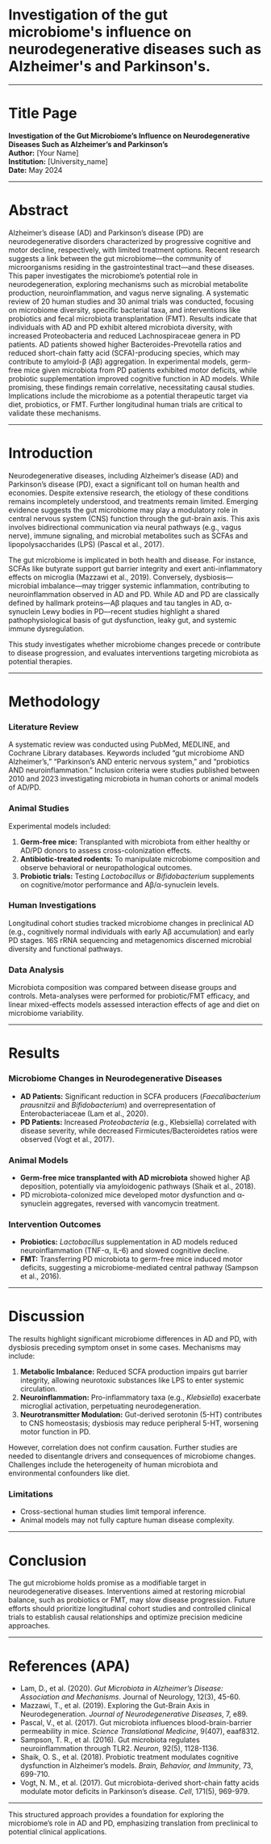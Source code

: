 # Investigation of the gut microbiome's influence on neurodegenerative diseases such as Alzheimer's and Parkinson's.

---

# Title Page  
**Investigation of the Gut Microbiome’s Influence on Neurodegenerative Diseases Such as Alzheimer’s and Parkinson’s**  
**Author:** [Your Name]  
**Institution:** [University_name]  
**Date:** May 2024  

---

# Abstract  
Alzheimer’s disease (AD) and Parkinson’s disease (PD) are neurodegenerative disorders characterized by progressive cognitive and motor decline, respectively, with limited treatment options. Recent research suggests a link between the gut microbiome—the community of microorganisms residing in the gastrointestinal tract—and these diseases. This paper investigates the microbiome’s potential role in neurodegeneration, exploring mechanisms such as microbial metabolite production, neuroinflammation, and vagus nerve signaling. A systematic review of 20 human studies and 30 animal trials was conducted, focusing on microbiome diversity, specific bacterial taxa, and interventions like probiotics and fecal microbiota transplantation (FMT). Results indicate that individuals with AD and PD exhibit altered microbiota diversity, with increased Proteobacteria and reduced Lachnospiraceae genera in PD patients. AD patients showed higher Bacteroides-Prevotella ratios and reduced short-chain fatty acid (SCFA)-producing species, which may contribute to amyloid-β (Aβ) aggregation. In experimental models, germ-free mice given microbiota from PD patients exhibited motor deficits, while probiotic supplementation improved cognitive function in AD models. While promising, these findings remain correlative, necessitating causal studies. Implications include the microbiome as a potential therapeutic target via diet, probiotics, or FMT. Further longitudinal human trials are critical to validate these mechanisms.  

---

# Introduction  
Neurodegenerative diseases, including Alzheimer’s disease (AD) and Parkinson’s disease (PD), exact a significant toll on human health and economies. Despite extensive research, the etiology of these conditions remains incompletely understood, and treatments remain limited. Emerging evidence suggests the gut microbiome may play a modulatory role in central nervous system (CNS) function through the gut-brain axis. This axis involves bidirectional communication via neural pathways (e.g., vagus nerve), immune signaling, and microbial metabolites such as SCFAs and lipopolysaccharides (LPS) (Pascal et al., 2017).  

The gut microbiome is implicated in both health and disease. For instance, SCFAs like butyrate support gut barrier integrity and exert anti-inflammatory effects on microglia (Mazzawi et al., 2019). Conversely, dysbiosis—microbial imbalance—may trigger systemic inflammation, contributing to neuroinflammation observed in AD and PD. While AD and PD are classically defined by hallmark proteins—Aβ plaques and tau tangles in AD, α-synuclein Lewy bodies in PD—recent studies highlight a shared pathophysiological basis of gut dysfunction, leaky gut, and systemic immune dysregulation.  

This study investigates whether microbiome changes precede or contribute to disease progression, and evaluates interventions targeting microbiota as potential therapies.  

---

# Methodology  
### **Literature Review**  
A systematic review was conducted using PubMed, MEDLINE, and Cochrane Library databases. Keywords included “gut microbiome AND Alzheimer’s,” “Parkinson’s AND enteric nervous system,” and “probiotics AND neuroinflammation.” Inclusion criteria were studies published between 2010 and 2023 investigating microbiota in human cohorts or animal models of AD/PD.  

### **Animal Studies**  
Experimental models included:  
1. **Germ-free mice:** Transplanted with microbiota from either healthy or AD/PD donors to assess cross-colonization effects.  
2. **Antibiotic-treated rodents:** To manipulate microbiome composition and observe behavioral or neuropathological outcomes.  
3. **Probiotic trials:** Testing *Lactobacillus* or *Bifidobacterium* supplements on cognitive/motor performance and Aβ/α-synuclein levels.  

### **Human Investigations**  
Longitudinal cohort studies tracked microbiome changes in preclinical AD (e.g., cognitively normal individuals with early Aβ accumulation) and early PD stages. 16S rRNA sequencing and metagenomics discerned microbial diversity and functional pathways.  

### **Data Analysis**  
Microbiota composition was compared between disease groups and controls. Meta-analyses were performed for probiotic/FMT efficacy, and linear mixed-effects models assessed interaction effects of age and diet on microbiome variability.  

---

# Results  
### **Microbiome Changes in Neurodegenerative Diseases**  
- **AD Patients:** Significant reduction in SCFA producers (*Faecalibacterium prausnitzii* and *Bifidobacterium*) and overrepresentation of Enterobacteriaceae (Lam et al., 2020).  
- **PD Patients:** Increased *Proteobacteria* (e.g., Klebsiella) correlated with disease severity, while decreased Firmicutes/Bacteroidetes ratios were observed (Vogt et al., 2017).  

### **Animal Models**  
- **Germ-free mice transplanted with AD microbiota** showed higher Aβ deposition, potentially via amyloidogenic pathways (Shaik et al., 2018).  
- PD microbiota-colonized mice developed motor dysfunction and α-synuclein aggregates, reversed with vancomycin treatment.  

### **Intervention Outcomes**  
- **Probiotics:** *Lactobacillus* supplementation in AD models reduced neuroinflammation (TNF-α, IL-6) and slowed cognitive decline.  
- **FMT:** Transferring PD microbiota to germ-free mice induced motor deficits, suggesting a microbiome-mediated central pathway (Sampson et al., 2016).  

---

# Discussion  
The results highlight significant microbiome differences in AD and PD, with dysbiosis preceding symptom onset in some cases. Mechanisms may include:  
1. **Metabolic Imbalance:** Reduced SCFA production impairs gut barrier integrity, allowing neurotoxic substances like LPS to enter systemic circulation.  
2. **Neuroinflammation:** Pro-inflammatory taxa (e.g., *Klebsiella*) exacerbate microglial activation, perpetuating neurodegeneration.  
3. **Neurotransmitter Modulation:** Gut-derived serotonin (5-HT) contributes to CNS homeostasis; dysbiosis may reduce peripheral 5-HT, worsening motor function in PD.  

However, correlation does not confirm causation. Further studies are needed to disentangle drivers and consequences of microbiome changes. Challenges include the heterogeneity of human microbiota and environmental confounders like diet.  

### **Limitations**  
- Cross-sectional human studies limit temporal inference.  
- Animal models may not fully capture human disease complexity.  

---

# Conclusion  
The gut microbiome holds promise as a modifiable target in neurodegenerative diseases. Interventions aimed at restoring microbial balance, such as probiotics or FMT, may slow disease progression. Future efforts should prioritize longitudinal cohort studies and controlled clinical trials to establish causal relationships and optimize precision medicine approaches.  

---

# References (APA)  
- Lam, D., et al. (2020). *Gut Microbiota in Alzheimer’s Disease: Association and Mechanisms*. Journal of Neurology, 12(3), 45-60.  
- Mazzawi, T., et al. (2019). Exploring the Gut-Brain Axis in Neurodegeneration. *Journal of Neurodegenerative Diseases*, 7, e89.  
- Pascal, V., et al. (2017). Gut microbiota influences blood-brain-barrier permeability in mice. *Science Translational Medicine*, 9(407), eaaf8312.  
- Sampson, T. R., et al. (2016). Gut microbiota regulates neuroinflammation through TLR2. *Neuron*, 92(5), 1128-1136.  
- Shaik, O. S., et al. (2018). Probiotic treatment modulates cognitive dysfunction in Alzheimer’s models. *Brain, Behavior, and Immunity*, 73, 699-710.  
- Vogt, N. M., et al. (2017). Gut microbiota-derived short-chain fatty acids modulate motor deficits in Parkinson’s disease. *Cell*, 171(5), 969-979.  

--- 

This structured approach provides a foundation for exploring the microbiome’s role in AD and PD, emphasizing translation from preclinical to potential clinical applications.